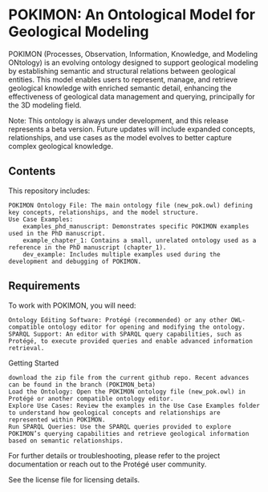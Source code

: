 # POKIMON: An Ontological Model for Geological Modeling

POKIMON (Processes, Observation, Information, Knowledge, and Modeling ONtology) is an evolving ontology designed to support geological modeling by establishing semantic and structural relations between geological entities. This model enables users to represent, manage, and retrieve geological knowledge with enriched semantic detail, enhancing the effectiveness of geological data management and querying, principally for the 3D modeling field.

Note: This ontology is always under development, and this release represents a beta version. Future updates will include expanded concepts, relationships, and use cases as the model evolves to better capture complex geological knowledge.
## Contents

This repository includes:

    POKIMON Ontology File: The main ontology file (new_pok.owl) defining key concepts, relationships, and the model structure.
    Use Case Examples:
        examples_phd_manuscript: Demonstrates specific POKIMON examples used in the PhD manuscript.
        example_chapter_1: Contains a small, unrelated ontology used as a reference in the PhD manuscript (chapter_1).
        dev_example: Includes multiple examples used during the development and debugging of POKIMON.

## Requirements

To work with POKIMON, you will need:

    Ontology Editing Software: Protégé (recommended) or any other OWL-compatible ontology editor for opening and modifying the ontology.
    SPARQL Support: An editor with SPARQL query capabilities, such as Protégé, to execute provided queries and enable advanced information retrieval.

Getting Started

    download the zip file from the current github repo. Recent advances can be found in the branch (POKIMON_beta)
    Load the Ontology: Open the POKIMON ontology file (new_pok.owl) in Protégé or another compatible ontology editor.
    Explore Use Cases: Review the examples in the Use Case Examples folder to understand how geological concepts and relationships are represented within POKIMON.
    Run SPARQL Queries: Use the SPARQL queries provided to explore POKIMON’s querying capabilities and retrieve geological information based on semantic relationships.

For further details or troubleshooting, please refer to the project documentation or reach out to the Protégé user community.

See the license file for licensing details.

